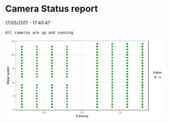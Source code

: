 Camera Status report
================
17/05/2017 - 17:40:47

    All cameras are up and running

![](camreport_files/figure-markdown_github/unnamed-chunk-2-1.png)

